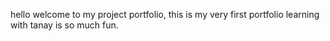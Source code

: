 hello welcome to my project portfolio, this is my very first portfolio
learning with tanay is so much fun.